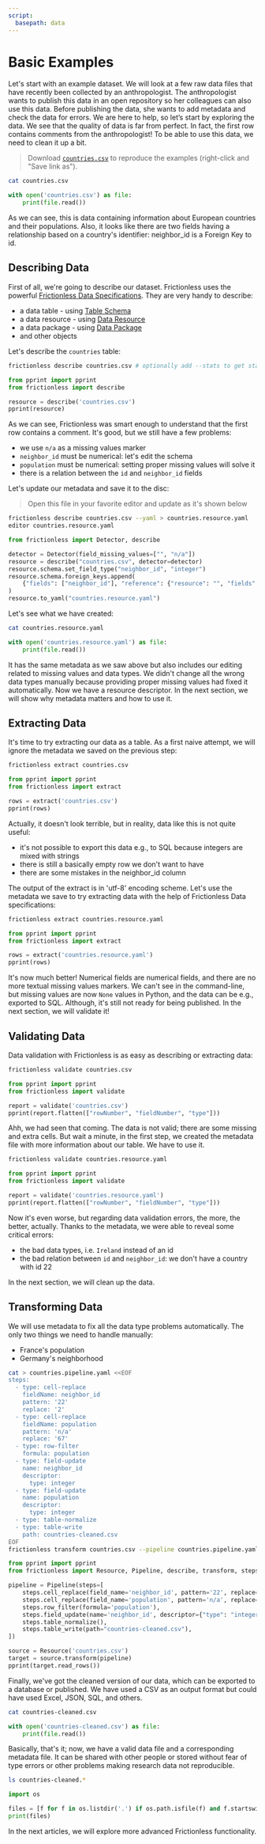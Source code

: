 ```yaml
---
script:
  basepath: data
---
```


# Basic Examples

Let's start with an example dataset. We will look at a few raw data files that have recently been collected by an anthropologist. The anthropologist wants to publish this data in an open repository so her colleagues can also use this data. Before publishing the data, she wants to add metadata and check the data for errors. We are here to help, so let’s start by exploring the data. We see that the quality of data is far from perfect. In fact, the first row contains comments from the anthropologist! To be able to use this data, we need to clean it up a bit.

> Download [`countries.csv`](https://raw.githubusercontent.com/frictionlessdata/frictionless-py/main/data/countries.csv) to reproduce the examples (right-click and "Save link as").

```bash script tabs=CLI
cat countries.csv
```

```python script tabs=Python
with open('countries.csv') as file:
    print(file.read())
```

As we can see, this is data containing information about European countries and their populations. Also, it looks like there are two fields having a relationship based on a country's identifier: neighbor_id is a Foreign Key to id.

## Describing Data

First of all, we're going to describe our dataset. Frictionless uses the powerful [Frictionless Data Specifications](https://specs.frictionlessdata.io/). They are very handy to describe:
- a data table - using [Table Schema](https://specs.frictionlessdata.io/table-schema/)
- a data resource - using [Data Resource](https://specs.frictionlessdata.io/data-resource/)
- a data package - using [Data Package](https://specs.frictionlessdata.io/data-package/)
- and other objects

Let's describe the `countries` table:

```bash script tabs=CLI output=yaml
frictionless describe countries.csv # optionally add --stats to get statistics
```

```python script tabs=Python output=python
from pprint import pprint
from frictionless import describe

resource = describe('countries.csv')
pprint(resource)
```

As we can see, Frictionless was smart enough to understand that the first row contains a comment. It's good, but we still have a few problems:
- we use `n/a` as a missing values marker
- `neighbor_id` must be numerical: let's edit the schema
- `population` must be numerical: setting proper missing values will solve it
- there is a relation between the `id` and `neighbor_id` fields

Let's update our metadata and save it to the disc:

> Open this file in your favorite editor and update as it's shown below

```bash tabs=CLI
frictionless describe countries.csv --yaml > countries.resource.yaml
editor countries.resource.yaml
```

```python script tabs=Python
from frictionless import Detector, describe

detector = Detector(field_missing_values=["", "n/a"])
resource = describe("countries.csv", detector=detector)
resource.schema.set_field_type("neighbor_id", "integer")
resource.schema.foreign_keys.append(
    {"fields": ["neighbor_id"], "reference": {"resource": "", "fields": ["id"]}}
)
resource.to_yaml("countries.resource.yaml")
```

Let's see what we have created:

```bash script tabs=CLI output=yaml
cat countries.resource.yaml
```

```python script tabs=Python output=yaml
with open('countries.resource.yaml') as file:
    print(file.read())
```

It has the same metadata as we saw above but also includes our editing related to missing values and data types. We didn't change all the wrong data types manually because providing proper missing values had fixed it automatically. Now we have a resource descriptor. In the next section, we will show why metadata matters and how to use it.

## Extracting Data

It's time to try extracting our data as a table. As a first naive attempt, we will ignore the metadata we saved on the previous step:

```bash script tabs=CLI
frictionless extract countries.csv
```

```python script tabs=Python output=python
from pprint import pprint
from frictionless import extract

rows = extract('countries.csv')
pprint(rows)
```

Actually, it doesn't look terrible, but in reality, data like this is not quite useful:
- it's not possible to export this data e.g., to SQL because integers are mixed with strings
- there is still a basically empty row we don't want to have
- there are some mistakes in the neighbor_id column

The output of the extract is in 'utf-8' encoding scheme. Let's use the metadata we save to try extracting data with the help of Frictionless Data specifications:

```bash script tabs=CLI
frictionless extract countries.resource.yaml
```

```python script tabs=Python output=python
from pprint import pprint
from frictionless import extract

rows = extract('countries.resource.yaml')
pprint(rows)
```

It's now much better! Numerical fields are numerical fields, and there are no more textual missing values markers. We can't see in the command-line, but missing values are now `None` values in Python, and the data can be e.g., exported to SQL. Although, it's still not ready for being published. In the next section, we will validate it!

## Validating Data

Data validation with Frictionless is as easy as describing or extracting data:

```bash script tabs=CLI
frictionless validate countries.csv
```

```python script tabs=Python output=python
from pprint import pprint
from frictionless import validate

report = validate('countries.csv')
pprint(report.flatten(["rowNumber", "fieldNumber", "type"]))
```

Ahh, we had seen that coming. The data is not valid; there are some missing and extra cells. But wait a minute, in the first step, we created the metadata file with more information about our table. We have to use it.

```bash script tabs=CLI
frictionless validate countries.resource.yaml
```

```python script tabs=Python output=python
from pprint import pprint
from frictionless import validate

report = validate('countries.resource.yaml')
pprint(report.flatten(["rowNumber", "fieldNumber", "type"]))
```

Now it's even worse, but regarding data validation errors, the more, the better, actually. Thanks to the metadata, we were able to reveal some critical errors:
- the bad data types, i.e. `Ireland` instead of an id
- the bad relation between `id` and `neighbor_id`: we don't have a country with id 22

In the next section, we will clean up the data.

## Transforming Data

We will use metadata to fix all the data type problems automatically. The only two things we need to handle manually:
- France's population
- Germany's neighborhood

```bash script tabs=CLI
cat > countries.pipeline.yaml <<EOF
steps:
  - type: cell-replace
    fieldName: neighbor_id
    pattern: '22'
    replace: '2'
  - type: cell-replace
    fieldName: population
    pattern: 'n/a'
    replace: '67'
  - type: row-filter
    formula: population
  - type: field-update
    name: neighbor_id
    descriptor:
      type: integer
  - type: field-update
    name: population
    descriptor:
      type: integer
  - type: table-normalize
  - type: table-write
    path: countries-cleaned.csv
EOF
frictionless transform countries.csv --pipeline countries.pipeline.yaml
```

```python script tabs=Python output=Python
from pprint import pprint
from frictionless import Resource, Pipeline, describe, transform, steps

pipeline = Pipeline(steps=[
    steps.cell_replace(field_name='neighbor_id', pattern='22', replace='2'),
    steps.cell_replace(field_name='population', pattern='n/a', replace='67'),
    steps.row_filter(formula='population'),
    steps.field_update(name='neighbor_id', descriptor={"type": "integer"}),
    steps.table_normalize(),
    steps.table_write(path="countries-cleaned.csv"),
])

source = Resource('countries.csv')
target = source.transform(pipeline)
pprint(target.read_rows())
```

Finally, we've got the cleaned version of our data, which can be exported to a database or published. We have used a CSV as an output format but could have used Excel, JSON, SQL, and others.


```bash script tabs=CLI
cat countries-cleaned.csv
```

```python script tabs=Python
with open('countries-cleaned.csv') as file:
    print(file.read())
```

Basically, that's it; now, we have a valid data file and a corresponding metadata file. It can be shared with other people or stored without fear of type errors or other problems making research data not reproducible.

```bash script tabs=CLI
ls countries-cleaned.*
```

```python script tabs=Python
import os

files = [f for f in os.listdir('.') if os.path.isfile(f) and f.startswith('countries-cleaned.')]
print(files)
```

In the next articles, we will explore more advanced Frictionless functionality.
